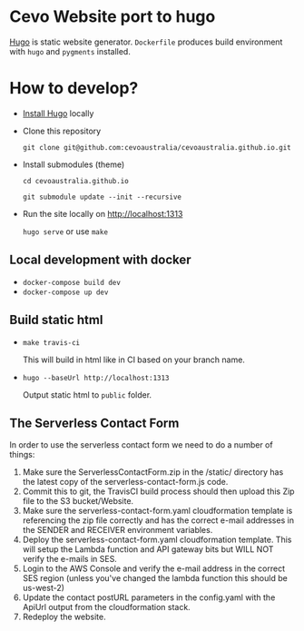 # Cevo Website port to hugo

[Hugo](http://gohugo.io/getting-started/quick-start/) is static website generator.
`Dockerfile` produces build environment with `hugo` and `pygments` installed.

# How to develop?

* [Install Hugo](http://gohugo.io/getting-started/installing/) locally

* Clone this repository
  
  `git clone git@github.com:cevoaustralia/cevoaustralia.github.io.git`

* Install submodules (theme)
  
  `cd cevoaustralia.github.io`
  
  `git submodule update --init --recursive`

* Run the site locally on [http://localhost:1313](http://localhost:1313)
  
  `hugo serve` or use `make`

## Local development with docker

* `docker-compose build dev`
* `docker-compose up dev`

## Build static html 

* `make travis-ci`

  This will build in html like in CI based on your branch name. 

* `hugo --baseUrl http://localhost:1313`

  Output static html to `public` folder.

## The Serverless Contact Form
In order to use the serverless contact form we need to do a number of things:
1) Make sure the ServerlessContactForm.zip in the /static/ directory has the latest copy of the serverless-contact-form.js code.
2) Commit this to git, the TravisCI build process should then upload this Zip file to the S3 bucket/Website.
3) Make sure the serverless-contact-form.yaml cloudformation template is referencing the zip file correctly and has the correct e-mail addresses in the SENDER and RECEIVER environment variables.
4) Deploy the serverless-contact-form.yaml cloudformation template. This will setup the Lambda function and API gateway bits but WILL NOT verify the e-mails in SES.
5) Login to the AWS Console and verify the e-mail address in the correct SES region (unless you've changed the lambda function this should be us-west-2)
6) Update the contact postURL parameters in the config.yaml with the ApiUrl output from the cloudformation stack.
7) Redeploy the website.
